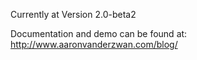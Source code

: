 Currently at Version 2.0-beta2

Documentation and demo can be found at:
http://www.aaronvanderzwan.com/blog/